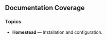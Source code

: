 
Documentation Coverage 
----------------------

### Topics

 - **Homestead** — Installation and configuration.
